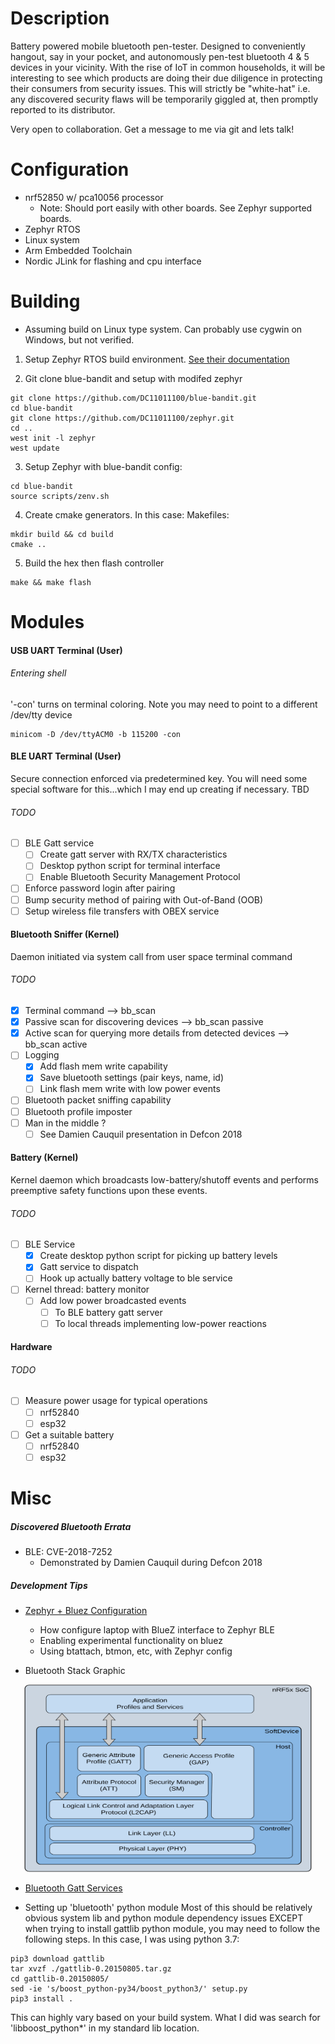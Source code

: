 # Description
Battery powered mobile bluetooth pen-tester. Designed to conveniently hangout, say in your pocket, and autonomously pen-test bluetooth 4 & 5 devices in your vicinity. With the rise of IoT in common households, it will be interesting to see which products are doing their due diligence in protecting their consumers from security issues. This will strictly be "white-hat" i.e. any discovered security flaws will be temporarily giggled at, then promptly reported to its distributor. 

Very open to collaboration. Get a message to me via git and lets talk!

# Configuration
* nrf52850 w/ pca10056 processor
    * Note: Should port easily with other boards. See Zephyr supported boards.
* Zephyr RTOS
* Linux system
* Arm Embedded Toolchain
* Nordic JLink for flashing and cpu interface

# Building
* Assuming build on Linux type system. Can probably use cygwin on Windows, but not verified.
1. Setup Zephyr RTOS build environment. [See their documentation](https://docs.zephyrproject.org/latest/getting_started/getting_started.html)

2. Git clone blue-bandit and setup with modifed zephyr
```
git clone https://github.com/DC11011100/blue-bandit.git
cd blue-bandit
git clone https://github.com/DC11011100/zephyr.git
cd ..
west init -l zephyr
west update
```

3. Setup Zephyr with blue-bandit config:
```
cd blue-bandit
source scripts/zenv.sh
```
4. Create cmake generators. In this case: Makefiles:
  
 ```
 mkdir build && cd build
 cmake ..
 ```
 
 5. Build the hex then flash controller
 ```
 make && make flash 
 ```
 
# Modules
#### USB UART Terminal (User)
###### Entering shell
'-con' turns on terminal coloring. Note you may need to point to a different /dev/tty device
```
minicom -D /dev/ttyACM0 -b 115200 -con
```

#### BLE UART Terminal (User)
Secure connection enforced via predetermined key. You will need some special software for this...which I may end up
creating if necessary. TBD
 
###### TODO
   - [ ] BLE Gatt service
        - [ ] Create gatt server with RX/TX characteristics
        - [ ] Desktop python script for terminal interface
        - [ ] Enable Bluetooth Security Management Protocol
   - [ ] Enforce password login after pairing
   - [ ] Bump security method of pairing with Out-of-Band (OOB)   
   - [ ] Setup wireless file transfers with OBEX service
   
#### Bluetooth Sniffer (Kernel)
Daemon initiated via system call from user space terminal command

###### TODO
   - [X] Terminal command --> bb_scan
   - [X] Passive scan for discovering devices --> bb_scan passive
   - [X] Active scan for querying more details from detected devices --> bb_scan active
   - [ ] Logging
      - [X] Add flash mem write capability
      - [X] Save bluetooth settings (pair keys, name, id)
      - [ ] Link flash mem write with low power events
   - [ ] Bluetooth packet sniffing capability
   - [ ] Bluetooth profile imposter
   - [ ] Man in the middle ?
        - [ ] See Damien Cauquil presentation in Defcon 2018
   
#### Battery (Kernel)
Kernel daemon which broadcasts low-battery/shutoff events and performs preemptive safety functions upon these events.

###### TODO
   - [ ] BLE Service
        - [X] Create desktop python script for picking up battery levels
        - [X] Gatt service to dispatch 
        - [ ] Hook up actually battery voltage to ble service
   - [ ] Kernel thread: battery monitor
       - [ ] Add low power broadcasted events
            - [ ] To BLE battery gatt server
            - [ ] To local threads implementing low-power reactions
 
#### Hardware
###### TODO
   - [ ] Measure power usage for typical operations
      - [ ] nrf52840 
      - [ ] esp32
   - [ ] Get a suitable battery
      - [ ] nrf52840
      - [ ] esp32
 
# Misc 
##### Discovered Bluetooth Errata
 * BLE: CVE-2018-7252
   * Demonstrated by Damien Cauquil during Defcon 2018
   
##### Development Tips
 * [Zephyr + Bluez Configuration](https://docs.zephyrproject.org/1.13.0/subsystems/bluetooth/devel.html#bluetooth-bluez)
      * How configure laptop with BlueZ interface to Zephyr BLE
      * Enabling experimental functionality on bluez
      * Using btattach, btmon, etc, with Zephyr config
      
 * Bluetooth Stack Graphic
 
<p align="center">
  <img width="460" height="300" src="nordic-bt-stack.svg">
</p>

 
 * [Bluetooth Gatt Services](https://www.bluetooth.com/specifications/gatt/services)
 
 * Setting up 'bluetooth' python module
 Most of this should be relatively obvious system lib and python module dependency issues EXCEPT when trying to install gattlib python module, you may need to follow the following steps. In this case, I was using python 3.7:
 ```
pip3 download gattlib
tar xvzf ./gattlib-0.20150805.tar.gz
cd gattlib-0.20150805/
sed -ie 's/boost_python-py34/boost_python3/' setup.py
pip3 install .
 ```

This can highly vary based on your build system. What I did was search for 'libboost_python*' in my standard lib location.
